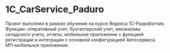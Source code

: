 # 1C_CarService_Paduro
Проект выполнен в рамках обучения на курсе Яндекса 1С-Разработчик. Функции: оперативный учет, бухгалтерский учет, механизмы складского учета, отчеты, мобильное приложение с функцией регистрации и интеграции с основной конфигурацией Автосервиса.
МП-мобильное приложение.
